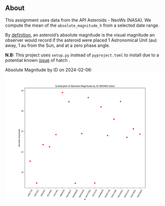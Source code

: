 ## About
This assignment uses data from the API Asteroids - NeoWs (NASA). We compute the mean of the `absolute_magnitude_h` from a selected date range. 

By [definition]((https://cneos.jpl.nasa.gov/glossary/h.html#:~:text=An%20asteroid's%20absolute%20magnitude%20is,at%20a%20zero%20phase%20angle)), an asteroid’s absolute magnitude is the visual magnitude an observer would record if the asteroid were placed 1 Astronomical Unit (au) away, 1 au from the Sun, and at a zero phase angle. 


**N.B:** This project uses `setup.py` instead of `pyproject.toml` to install due to a potential known [issue](https://github.com/pypa/hatch/issues/1113) of hatch .

Absolute Magnitude by ID on 2024-02-06:
![Absolute Magnitude by ID on 2024-02-06](scatter.png)